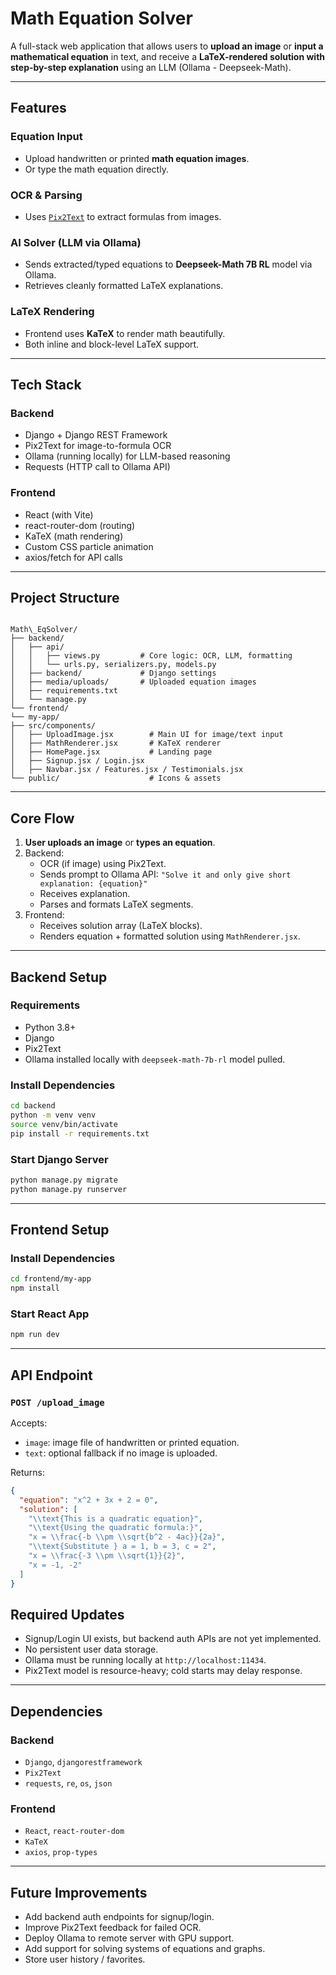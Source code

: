 # Math Equation Solver

A full-stack web application that allows users to **upload an image** or **input a mathematical equation** in text, and receive a **LaTeX-rendered solution with step-by-step explanation** using an LLM (Ollama - Deepseek-Math).

---

## Features

### Equation Input
- Upload handwritten or printed **math equation images**.
- Or type the math equation directly.

### OCR & Parsing
- Uses [`Pix2Text`](https://github.com/breezedeus/pix2text) to extract formulas from images.

### AI Solver (LLM via Ollama)
- Sends extracted/typed equations to **Deepseek-Math 7B RL** model via Ollama.
- Retrieves cleanly formatted LaTeX explanations.

### LaTeX Rendering
- Frontend uses **KaTeX** to render math beautifully.
- Both inline and block-level LaTeX support.

---

## Tech Stack

### Backend
- Django + Django REST Framework
- Pix2Text for image-to-formula OCR
- Ollama (running locally) for LLM-based reasoning
- Requests (HTTP call to Ollama API)

### Frontend
- React (with Vite)
- react-router-dom (routing)
- KaTeX (math rendering)
- Custom CSS particle animation
- axios/fetch for API calls

---

## Project Structure

```

Math\_EqSolver/
├── backend/
│   ├── api/
│   │   ├── views.py         # Core logic: OCR, LLM, formatting
│   │   └── urls.py, serializers.py, models.py
│   ├── backend/             # Django settings
│   ├── media/uploads/       # Uploaded equation images
│   ├── requirements.txt
│   └── manage.py
└── frontend/
└── my-app/
├── src/components/
│   ├── UploadImage.jsx        # Main UI for image/text input
│   ├── MathRenderer.jsx       # KaTeX renderer
│   ├── HomePage.jsx           # Landing page
│   ├── Signup.jsx / Login.jsx
│   ├── Navbar.jsx / Features.jsx / Testimonials.jsx
└── public/                    # Icons & assets

```

---

## Core Flow

1. **User uploads an image** or **types an equation**.
2. Backend:
   - OCR (if image) using Pix2Text.
   - Sends prompt to Ollama API: `"Solve it and only give short explanation: {equation}"`
   - Receives explanation.
   - Parses and formats LaTeX segments.
3. Frontend:
   - Receives solution array (LaTeX blocks).
   - Renders equation + formatted solution using `MathRenderer.jsx`.

---

## Backend Setup

### Requirements

- Python 3.8+
- Django
- Pix2Text
- Ollama installed locally with `deepseek-math-7b-rl` model pulled.

### Install Dependencies

```bash
cd backend
python -m venv venv
source venv/bin/activate
pip install -r requirements.txt
````

### Start Django Server

```bash
python manage.py migrate
python manage.py runserver
```

---

## Frontend Setup

### Install Dependencies

```bash
cd frontend/my-app
npm install
```

### Start React App

```bash
npm run dev
```

---

## API Endpoint

### `POST /upload_image`

Accepts:

* `image`: image file of handwritten or printed equation.
* `text`: optional fallback if no image is uploaded.

Returns:

```json
{
  "equation": "x^2 + 3x + 2 = 0",
  "solution": [
    "\\text{This is a quadratic equation}",
    "\\text{Using the quadratic formula:}",
    "x = \\frac{-b \\pm \\sqrt{b^2 - 4ac}}{2a}",
    "\\text{Substitute } a = 1, b = 3, c = 2",
    "x = \\frac{-3 \\pm \\sqrt{1}}{2}",
    "x = -1, -2"
  ]
}
```

## Required Updates

* Signup/Login UI exists, but backend auth APIs are not yet implemented.
* No persistent user data storage.
* Ollama must be running locally at `http://localhost:11434`.
* Pix2Text model is resource-heavy; cold starts may delay response.

---

## Dependencies

### Backend

* `Django`, `djangorestframework`
* `Pix2Text`
* `requests`, `re`, `os`, `json`

### Frontend

* `React`, `react-router-dom`
* `KaTeX`
* `axios`, `prop-types`

---

## Future Improvements

* Add backend auth endpoints for signup/login.
* Improve Pix2Text feedback for failed OCR.
* Deploy Ollama to remote server with GPU support.
* Add support for solving systems of equations and graphs.
* Store user history / favorites.
